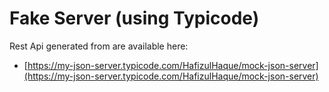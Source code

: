 # Fake Server (using Typicode)


Rest Api generated from are available here:

- [https://my-json-server.typicode.com/HafizulHaque/mock-json-server](https://my-json-server.typicode.com/HafizulHaque/mock-json-server)